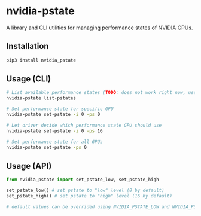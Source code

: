 # nvidia-pstate
A library and CLI utilities for managing performance states of NVIDIA GPUs.

## Installation
```sh
pip3 install nvidia_pstate
```

## Usage (CLI)
```sh
# List available performance states (TODO: does not work right now, use nvidia-smi -q and count memory clocks)
nvidia-pstate list-pstates

# Set performance state for specific GPU
nvidia-pstate set-pstate -i 0 -ps 0

# Let driver decide which performance state GPU should use
nvidia-pstate set-pstate -i 0 -ps 16

# Set performance state for all GPUs
nvidia-pstate set-pstate -ps 0
```

## Usage (API)
```python
from nvidia_pstate import set_pstate_low, set_pstate_high

set_pstate_low() # set pstate to "low" level (8 by default)
set_pstate_high() # set pstate to "high" level (16 by default)

# default values can be overrided using NVIDIA_PSTATE_LOW and NVIDIA_PSTATE_HIGH environment variables.
```
